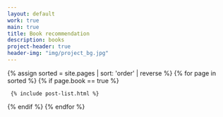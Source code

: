 ```yaml
---
layout: default
work: true
main: true
title: Book recommendation
description: books
project-header: true
header-img: "img/project_bg.jpg"
---
```


<div class="catalogue">
{% assign sorted = site.pages | sort: 'order' | reverse %}
{% for page in sorted %}
{% if page.book == true %}

     {% include post-list.html %}

{% endif %}
{% endfor %}
</div>
